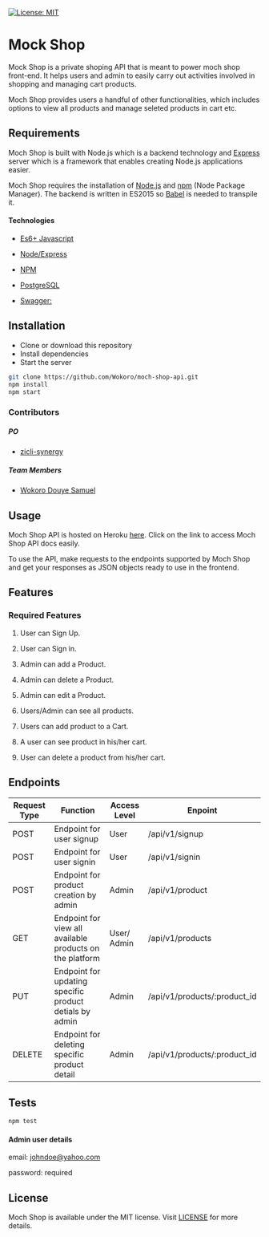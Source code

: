 [![License: MIT](https://img.shields.io/badge/License-MIT-yellow.svg)](https://opensource.org/licenses/MIT)

# Mock Shop
Mock Shop is a private shoping API that is meant to power moch shop front-end. It helps users and admin to easily carry out activities involved in shopping and managing cart products.

Moch Shop provides users a handful of other functionalities, which includes options to view all products and manage seleted products in cart etc.

## Requirements
Moch Shop is built with Node.js which is a backend technology and [Express](https://expressjs.com) server which is a framework that enables creating Node.js applications easier.

Moch Shop requires the installation of [Node.js](http://nodejs.org) and [npm](https://www.npmjs.com/) (Node Package Manager). The backend is written in ES2015 so [Babel](https://babeljs.io/) is needed to transpile it.

#### Technologies

- [Es6+ Javascript](https://www.ecma-international.org/ecma-262/9.0/index.html)

- [Node/Express](https://nodejs.org/en/)

- [NPM](npmjs.com)

- [PostgreSQL](https://www.postgresql.org/)

- [Swagger:](https://swagger.io/)

## Installation
* Clone or download this repository
* Install dependencies
* Start the server

```bash
git clone https://github.com/Wokoro/moch-shop-api.git
npm install
npm start
```

### Contributors

##### PO

- [zicli-synergy](https://github.com/zicli-synergy)

##### Team Members

- [Wokoro Douye Samuel](https://github.com/Wokoro)


## Usage
Moch Shop API is hosted on Heroku [here](https://moch-shop.herokuapp.com/api/v1/docs/). Click on the link to access Moch Shop API docs easily.

To use the API, make requests to the endpoints supported by Moch Shop and get your responses as JSON objects ready to use in the frontend.

## Features
### Required Features

1. User can Sign Up.

2. User can Sign in.

3. Admin can add a Product.

4. Admin can delete a Product.

5. Admin can edit a Product.

6. Users/Admin can see all products.

7. Users can add product to a Cart.

8. A user can see product in his/her cart.

9. User can delete a product from his/her cart.

## Endpoints


| Request Type | Function                                                                                      | Access Level                               | Enpoint                     |
| ------------ | --------------------------------------------------------------------------------------------- | ------------------------------------------ | --------------------------- |
| POST         | Endpoint for user signup                                                                                      | User                                       | /api/v1/signup                                 |                    |
| POST         | Endpoint for user signin                                                                                      | User                                       | /api/v1/signin                                |                    |
| POST         | Endpoint for product creation by admin                                                                                 | Admin                                      | /api/v1/product                                      |                    |
| GET          | Endpoint for view all available products on the platform                                                                                | User/ Admin                                       | /api/v1/products                              |                    |
| PUT          | Endpoint for updating specific product detials by admin                                                                               | Admin                                       | /api/v1/products/:product_id                              |                    |
| DELETE          | Endpoint for deleting specific product detail                                                                              | Admin                                       | /api/v1/products/:product_id                              |                    |
## Tests

```Bash
npm test
```
#### Admin user details

email: johndoe@yahoo.com

password: required

## License
Moch Shop is available under the MIT license. Visit [LICENSE](https://github.com/Wokoro/moch-shop-api/blob/master/LICENSE.md) for more details.
